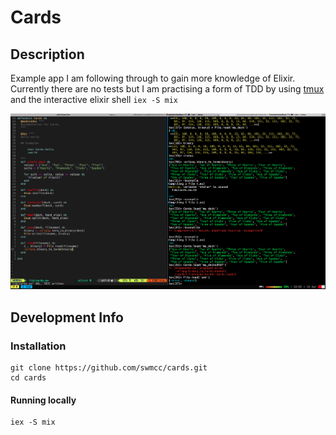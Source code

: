 # Cards

## Description

Example app I am following through to gain more knowledge of Elixir.
Currently there are no tests but I am practising a form of TDD by 
using [tmux](https://en.wikipedia.org/wiki/Tmux) and the interactive
elixir shell `iex -S mix`


![Screenshot](assets/screenshot.png "Screenshot")

## Development Info

### Installation

```
git clone https://github.com/swmcc/cards.git
cd cards 
```

#### Running locally

```elixirlang
iex -S mix
```


